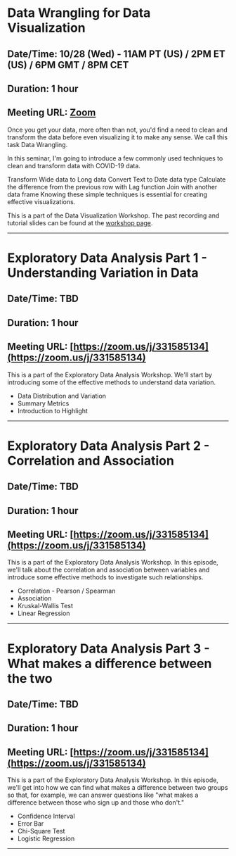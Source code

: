 # Data Wrangling for Data Visualization
## Date/Time: 10/28 (Wed) - 11AM PT (US) / 2PM ET (US) / 6PM GMT / 8PM CET
## Duration: 1 hour
## Meeting URL: [Zoom](https://us02web.zoom.us/j/331585134?pwd=VGVyeXBRWjFMT2hESFdhSU45Z2d0dz09)

Once you get your data, more often than not, you'd find a need to clean and transform the data before even visualizing it to make any sense. We call this task Data Wrangling.

In this seminar, I'm going to introduce a few commonly used techniques to clean and transform data with COVID-19 data.

Transform Wide data to Long data
Convert Text to Date data type
Calculate the difference from the previous row with Lag function
Join with another data frame
Knowing these simple techniques is essential for creating effective visualizations.

This is a part of the Data Visualization Workshop. The past recording and tutorial slides can be found at the [workshop page](https://exploratory.io/note/kanaugust/Data-Visualization-Workshop-YAZ6azM0MU).

----

# Exploratory Data Analysis Part 1 - Understanding Variation in Data
## Date/Time: TBD
## Duration: 1 hour
## Meeting URL: [https://zoom.us/j/331585134](https://zoom.us/j/331585134)

This is a part of the Exploratory Data Analysis Workshop. We'll start by introducing some of the effective methods to understand data variation.

* Data Distribution and Variation
* Summary Metrics
* Introduction to Highlight


----

# Exploratory Data Analysis Part 2 - Correlation and Association
## Date/Time: TBD
## Duration: 1 hour
## Meeting URL: [https://zoom.us/j/331585134](https://zoom.us/j/331585134)

This is a part of the Exploratory Data Analysis Workshop. In this episode, we'll talk about the correlation and association between variables and introduce some effective methods to investigate such relationships.

* Correlation - Pearson / Spearman
* Association
* Kruskal-Wallis Test
* Linear Regression


----

# Exploratory Data Analysis Part 3 - What makes a difference between the two
## Date/Time: TBD
## Duration: 1 hour
## Meeting URL: [https://zoom.us/j/331585134](https://zoom.us/j/331585134)

This is a part of the Exploratory Data Analysis Workshop. In this episode, we'll get into how we can find what makes a difference between two groups so that, for example, we can answer questions like "what makes a difference between those who sign up and those who don't."

* Confidence Interval
* Error Bar
* Chi-Square Test
* Logistic Regression


----
